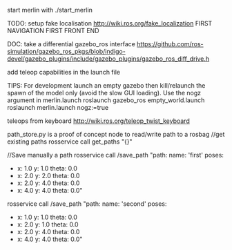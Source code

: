 start merlin with ./start_merlin

TODO:
setup fake localisation http://wiki.ros.org/fake_localization
FIRST NAVIGATION
FIRST FRONT END

DOC:
take a differential gazebo_ros interface https://github.com/ros-simulation/gazebo_ros_pkgs/blob/indigo-devel/gazebo_plugins/include/gazebo_plugins/gazebo_ros_diff_drive.h

add teleop capabilities in the launch file

TIPS:
For development launch an empty gazebo then kill/relaunch the spawn of the model only (avoid the slow GUI loading). Use the nogz argument in merlin.launch
roslaunch gazebo_ros empty_world.launch
roslaunch merlin.launch nogz:=true

teleops from keyboard http://wiki.ros.org/teleop_twist_keyboard

path_store.py is a proof of concept node to read/write path to a rosbag
//get existing paths
rosservice call get_paths "{}"

//Save manually a path
rosservice call /save_path "path:
  name: 'first'
  poses:
  - x: 1.0
    y: 1.0
    theta: 0.0
  - x: 2.0
    y: 2.0
    theta: 0.0
  - x: 2.0
    y: 4.0
    theta: 0.0
  - x: 4.0
    y: 4.0
    theta: 0.0"
 
rosservice call /save_path "path:
  name: 'second'
  poses:
  - x: 1.0
    y: 1.0
    theta: 0.0
  - x: 2.0
    y: 1.0
    theta: 0.0
  - x: 2.0
    y: 4.0
    theta: 0.0
  - x: 4.0
    y: 4.0
    theta: 0.0"
